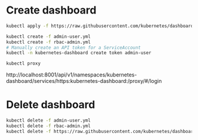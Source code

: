 # Create dashboard

```sh
kubectl apply -f https://raw.githubusercontent.com/kubernetes/dashboard/v2.7.0/aio/deploy/recommended.yaml
```

```sh
kubectl create -f admin-user.yml
kubectl create -f rbac-admin.yml
# Manually create an API token for a ServiceAccount
kubectl -n kubernetes-dashboard create token admin-user
```

```sh
kubectl proxy
```

http://localhost:8001/api/v1/namespaces/kubernetes-dashboard/services/https:kubernetes-dashboard:/proxy/#/login

# Delete dashboard

```sh
kubectl delete -f admin-user.yml
kubectl delete -f rbac-admin.yml
kubectl delete -f https://raw.githubusercontent.com/kubernetes/dashboard/v2.7.0/aio/deploy/recommended.yaml
```
